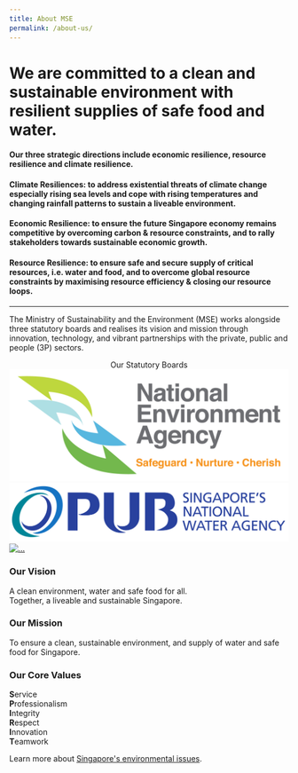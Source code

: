 ```yaml
---
title: About MSE
permalink: /about-us/
---
```


# **We are committed to a clean and sustainable environment with resilient supplies of safe food and water**.

<!-- Our key priorities are to ensure a sustainable, resource-efficient and climate-resilient Singapore.  -->
#### Our three strategic directions include economic resilience, resource resilience and climate resilience.

#### **Climate Resiliences**: to address existential threats of climate change especially rising sea levels and cope with rising temperatures and changing rainfall patterns to sustain a liveable environment. 

#### **Economic Resilience**: to ensure the future Singapore economy remains competitive by overcoming carbon & resource constraints, and to rally stakeholders towards sustainable economic growth.

#### **Resource Resilience**: to ensure safe and secure supply of critical resources, i.e. water and food, and to overcome global resource constraints by maximising resource efficiency & closing our resource loops. 

-----

The Ministry of Sustainability and the Environment (MSE) works alongside three statutory boards and realises its vision and mission through innovation, technology, and vibrant partnerships with the private, public and people (3P) sectors.

<center>Our Statutory Boards</center>
<div class="logos-row">
  <div class="grid-column">
    <a href="https://www.nea.gov.sg/"><img src="/images/nea-logo.jpg" alt="..."></a>
  </div>
  <div class="grid-column">
    <a href="https://www.pub.gov.sg//"><img src="/images/pub-logo.png" alt="..."></a>
  </div>
  <div class="grid-column">
    <a href="https://www.sfa.gov.sg/"><img src="https://www.sfa.gov.sg/images/default-source/food-for-thought/sfa-logo357b8e7e76af46cca45da61a2dde4a7e.tmb-600_315.png" alt="..."></a>
  </div>
</div>

### Our Vision

A clean environment, water and safe food for all.  
Together, a liveable and sustainable Singapore.

### Our Mission

To ensure a clean, sustainable environment, and supply of water and safe food for Singapore.

### Our Core Values

**S**ervice  
**P**rofessionalism  
**I**ntegrity  
**R**espect  
**I**nnovation  
**T**eamwork

<!-- 
Our priorities are to:
* Move Towards a Zero Waste Nation and Circular Economy
* Build a Smart, Resilient and Sustainable Water System
* Strengthen our Climate Change Resilience and Transition to a Low-Carbon Future
* Achieve Food Safety and Security Sustainably
* Build a Liveable and Endearing Home -->

 Learn more about [Singapore's environmental issues](/policies/overview/ "Learn The Policies").

<br>
<br>

